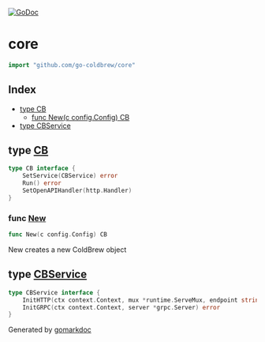 <!-- Code generated by gomarkdoc. DO NOT EDIT -->

[![GoDoc](https://img.shields.io/badge/pkg.go.dev-doc-blue)](http://pkg.go.dev/github.com/go-coldbrew/core)

# core

```go
import "github.com/go-coldbrew/core"
```

## Index

- [type CB](<#type-cb>)
  - [func New(c config.Config) CB](<#func-new>)
- [type CBService](<#type-cbservice>)


## type [CB](<https://github.com/go-coldbrew/core/blob/main/types.go#L16-L20>)

```go
type CB interface {
    SetService(CBService) error
    Run() error
    SetOpenAPIHandler(http.Handler)
}
```

### func [New](<https://github.com/go-coldbrew/core/blob/main/core.go#L209>)

```go
func New(c config.Config) CB
```

New creates a new ColdBrew object

## type [CBService](<https://github.com/go-coldbrew/core/blob/main/types.go#L11-L14>)

```go
type CBService interface {
    InitHTTP(ctx context.Context, mux *runtime.ServeMux, endpoint string, opts []grpc.DialOption) error
    InitGRPC(ctx context.Context, server *grpc.Server) error
}
```



Generated by [gomarkdoc](<https://github.com/princjef/gomarkdoc>)

